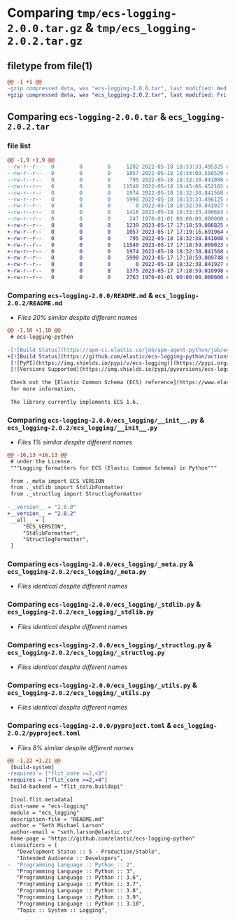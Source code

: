 # Comparing `tmp/ecs-logging-2.0.0.tar.gz` & `tmp/ecs_logging-2.0.2.tar.gz`

## filetype from file(1)

```diff
@@ -1 +1 @@
-gzip compressed data, was "ecs-logging-2.0.0.tar", last modified: Wed May 18 18:51:47 2022, max compression
+gzip compressed data, was "ecs_logging-2.0.2.tar", last modified: Fri Jan  1 00:00:00 2016, max compression
```

## Comparing `ecs-logging-2.0.0.tar` & `ecs_logging-2.0.2.tar`

### file list

```diff
@@ -1,9 +1,9 @@
--rw-r--r--   0        0        0     1282 2022-05-18 18:33:33.495325 ecs-logging-2.0.0/README.md
--rw-r--r--   0        0        0     1057 2022-05-18 18:34:09.556529 ecs-logging-2.0.0/ecs_logging/__init__.py
--rw-r--r--   0        0        0      795 2022-05-18 18:32:38.841008 ecs-logging-2.0.0/ecs_logging/_meta.py
--rw-r--r--   0        0        0    11540 2022-05-18 18:45:06.452102 ecs-logging-2.0.0/ecs_logging/_stdlib.py
--rw-r--r--   0        0        0     1974 2022-05-18 18:32:38.841568 ecs-logging-2.0.0/ecs_logging/_structlog.py
--rw-r--r--   0        0        0     5998 2022-05-18 18:33:33.496125 ecs-logging-2.0.0/ecs_logging/_utils.py
--rw-r--r--   0        0        0        0 2022-05-18 18:32:38.841927 ecs-logging-2.0.0/ecs_logging/py.typed
--rw-r--r--   0        0        0     1416 2022-05-18 18:33:33.496663 ecs-logging-2.0.0/pyproject.toml
--rw-r--r--   0        0        0      247 1970-01-01 00:00:00.000000 ecs-logging-2.0.0/PKG-INFO
+-rw-r--r--   0        0        0     1239 2023-05-17 17:18:59.006825 ecs_logging-2.0.2/README.md
+-rw-r--r--   0        0        0     1057 2023-05-17 17:19:16.691964 ecs_logging-2.0.2/ecs_logging/__init__.py
+-rw-r--r--   0        0        0      795 2022-05-18 18:32:38.841008 ecs_logging-2.0.2/ecs_logging/_meta.py
+-rw-r--r--   0        0        0    11540 2023-05-17 17:18:59.009023 ecs_logging-2.0.2/ecs_logging/_stdlib.py
+-rw-r--r--   0        0        0     1974 2022-05-18 18:32:38.841568 ecs_logging-2.0.2/ecs_logging/_structlog.py
+-rw-r--r--   0        0        0     5998 2023-05-17 17:18:59.009748 ecs_logging-2.0.2/ecs_logging/_utils.py
+-rw-r--r--   0        0        0        0 2022-05-18 18:32:38.841927 ecs_logging-2.0.2/ecs_logging/py.typed
+-rw-r--r--   0        0        0     1375 2023-05-17 17:18:59.010998 ecs_logging-2.0.2/pyproject.toml
+-rw-r--r--   0        0        0     2763 1970-01-01 00:00:00.000000 ecs_logging-2.0.2/PKG-INFO
```

### Comparing `ecs-logging-2.0.0/README.md` & `ecs_logging-2.0.2/README.md`

 * *Files 20% similar despite different names*

```diff
@@ -1,10 +1,10 @@
 # ecs-logging-python
 
-[![Build Status](https://apm-ci.elastic.co/job/apm-agent-python/job/ecs-logging-python-mbp/job/main/badge/icon)](https://apm-ci.elastic.co/blue/organizations/jenkins/apm-agent-python%2Fecs-logging-python-mbp/branches)
+[![Build Status](https://github.com/elastic/ecs-logging-python/actions/workflows/test.yml/badge.svg)](https://github.com/elastic/ecs-logging-pythonactions/workflows/test.yml)
 [![PyPI](https://img.shields.io/pypi/v/ecs-logging)](https://pypi.org/project/ecs-logging)
 [![Versions Supported](https://img.shields.io/pypi/pyversions/ecs-logging)](https://pypi.org/project/ecs-logging)
 
 Check out the [Elastic Common Schema (ECS) reference](https://www.elastic.co/guide/en/ecs/current/index.html)
 for more information.
 
 The library currently implements ECS 1.6.
```

### Comparing `ecs-logging-2.0.0/ecs_logging/__init__.py` & `ecs_logging-2.0.2/ecs_logging/__init__.py`

 * *Files 1% similar despite different names*

```diff
@@ -16,13 +16,13 @@
 # under the License.
 """Logging formatters for ECS (Elastic Common Schema) in Python"""
 
 from ._meta import ECS_VERSION
 from ._stdlib import StdlibFormatter
 from ._structlog import StructlogFormatter
 
-__version__ = "2.0.0"
+__version__ = "2.0.2"
 __all__ = [
     "ECS_VERSION",
     "StdlibFormatter",
     "StructlogFormatter",
 ]
```

### Comparing `ecs-logging-2.0.0/ecs_logging/_meta.py` & `ecs_logging-2.0.2/ecs_logging/_meta.py`

 * *Files identical despite different names*

### Comparing `ecs-logging-2.0.0/ecs_logging/_stdlib.py` & `ecs_logging-2.0.2/ecs_logging/_stdlib.py`

 * *Files identical despite different names*

### Comparing `ecs-logging-2.0.0/ecs_logging/_structlog.py` & `ecs_logging-2.0.2/ecs_logging/_structlog.py`

 * *Files identical despite different names*

### Comparing `ecs-logging-2.0.0/ecs_logging/_utils.py` & `ecs_logging-2.0.2/ecs_logging/_utils.py`

 * *Files identical despite different names*

### Comparing `ecs-logging-2.0.0/pyproject.toml` & `ecs_logging-2.0.2/pyproject.toml`

 * *Files 8% similar despite different names*

```diff
@@ -1,22 +1,21 @@
 [build-system]
-requires = ["flit_core >=2,<3"]
+requires = ["flit_core >=2,<4"]
 build-backend = "flit_core.buildapi"
 
 [tool.flit.metadata]
 dist-name = "ecs-logging"
 module = "ecs_logging"
 description-file = "README.md"
 author = "Seth Michael Larson"
 author-email = "seth.larson@elastic.co"
 home-page = "https://github.com/elastic/ecs-logging-python"
 classifiers = [
   "Development Status :: 5 - Production/Stable",
   "Intended Audience :: Developers",
-  "Programming Language :: Python :: 2",
   "Programming Language :: Python :: 3",
   "Programming Language :: Python :: 3.6",
   "Programming Language :: Python :: 3.7",
   "Programming Language :: Python :: 3.8",
   "Programming Language :: Python :: 3.9",
   "Programming Language :: Python :: 3.10",
   "Topic :: System :: Logging",
```

